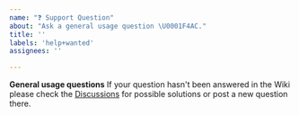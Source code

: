 ```yaml
---
name: "❓ Support Question"
about: "Ask a general usage question \U0001F4AC."
title: ''
labels: 'help+wanted'
assignees: ''

---
```


**General usage questions**
If your question hasn't been answered in the Wiki please check the [Discussions](https://github.com/WC-Local-Pickup/woocommerce-local-pickup-time-select/discussions) for possible solutions or post a new question there.
